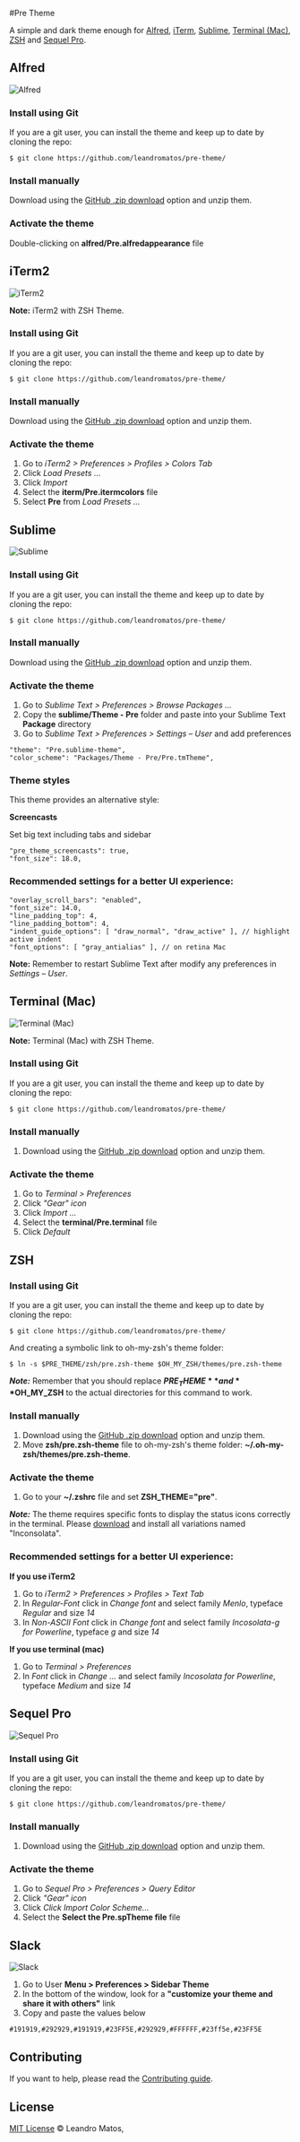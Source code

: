 #Pre Theme

A simple and dark theme enough for [Alfred](#alfred), [iTerm](#iterm), [Sublime](#sublime), [Terminal (Mac)](#terminal), [ZSH](#zsh) and [Sequel Pro](#sequel-pro).

## Alfred<a id="alfred"></a>

![Alfred](https://raw.githubusercontent.com/leandromatos/pre-theme/gh-pages/assets/image/screenshots/alfred.png)

### Install using Git

If you are a git user, you can install the theme and keep up to date by cloning the repo:

```
$ git clone https://github.com/leandromatos/pre-theme/
```

### Install manually

Download using the [GitHub .zip download](https://github.com/leandromatos/pre-theme/archive/master.zip) option and unzip them.

### Activate the theme

Double-clicking on **alfred/Pre.alfredappearance** file

## iTerm2<a id="iterm"></a>

![iTerm2](https://raw.githubusercontent.com/leandromatos/pre-theme/gh-pages/assets/image/screenshots/iterm2-with-zsh-theme.png)

**Note:** iTerm2 with ZSH Theme.

### Install using Git

If you are a git user, you can install the theme and keep up to date by cloning the repo:

```
$ git clone https://github.com/leandromatos/pre-theme/
```

### Install manually

Download using the [GitHub .zip download](https://github.com/leandromatos/pre-theme/archive/master.zip) option and unzip them.

### Activate the theme

1. Go to *iTerm2 > Preferences > Profiles > Colors Tab*
2. Click *Load Presets …*
3. Click *Import*
4. Select the **iterm/Pre.itermcolors** file
5. Select **Pre** from *Load Presets …*

## Sublime<a id="sublime"></a>

![Sublime](https://raw.githubusercontent.com/leandromatos/pre-theme/gh-pages/assets/image/screenshots/sublime.png)

### Install using Git

If you are a git user, you can install the theme and keep up to date by cloning the repo:

```
$ git clone https://github.com/leandromatos/pre-theme/
```

### Install manually

Download using the [GitHub .zip download](https://github.com/leandromatos/pre-theme/archive/master.zip) option and unzip them.

### Activate the theme

1. Go to *Sublime Text > Preferences > Browse Packages …*
2. Copy the **sublime/Theme - Pre** folder and paste into your Sublime Text **Package** directory
3. Go to *Sublime Text > Preferences > Settings – User* and add preferences

```
"theme": "Pre.sublime-theme",
"color_scheme": "Packages/Theme - Pre/Pre.tmTheme",
```

### Theme styles

This theme provides an alternative style:

**Screencasts**

Set big text including tabs and sidebar

```
"pre_theme_screencasts": true,
"font_size": 18.0,
```

### Recommended settings for a better UI experience:

```
"overlay_scroll_bars": "enabled",
"font_size": 14.0,
"line_padding_top": 4,
"line_padding_bottom": 4,
"indent_guide_options": [ "draw_normal", "draw_active" ], // highlight active indent
"font_options": [ "gray_antialias" ], // on retina Mac
```

**Note:** Remember to restart Sublime Text after modify any preferences in *Settings – User*.


## Terminal (Mac)<a id="terminal"></a>

![Terminal (Mac)](https://raw.githubusercontent.com/leandromatos/pre-theme/gh-pages/assets/image/screenshots/terminal-with-zsh-theme.png)

**Note:** Terminal (Mac) with ZSH Theme.

### Install using Git

If you are a git user, you can install the theme and keep up to date by cloning the repo:

```
$ git clone https://github.com/leandromatos/pre-theme/
```

### Install manually

1. Download using the [GitHub .zip download](https://github.com/leandromatos/pre-theme/archive/master.zip) option and unzip them.

### Activate the theme

1. Go to *Terminal > Preferences*
2. Click *"Gear" icon*
3. Click *Import …*
4. Select the **terminal/Pre.terminal** file
5. Click *Default*

## ZSH<a id="zsh"></a>

### Install using Git

If you are a git user, you can install the theme and keep up to date by cloning the repo:

```
$ git clone https://github.com/leandromatos/pre-theme/
```
And creating a symbolic link to oh-my-zsh's theme folder:

```
$ ln -s $PRE_THEME/zsh/pre.zsh-theme $OH_MY_ZSH/themes/pre.zsh-theme
```
***Note:*** Remember that you should replace **$PRE_THEME** and **$OH_MY_ZSH** to the actual directories for this command to work.

### Install manually

1. Download using the [GitHub .zip download](https://github.com/leandromatos/pre-theme/archive/master.zip) option and unzip them.
2. Move **zsh/pre.zsh-theme** file to oh-my-zsh's theme folder: **~/.oh-my-zsh/themes/pre.zsh-theme**.

### Activate the theme

1. Go to your **~/.zshrc** file and set **ZSH_THEME="pre"**.

***Note:*** The theme requires specific fonts to display the status icons correctly in the terminal. Please [download](https://github.com/powerline/fonts) and install all variations named "Inconsolata".

### Recommended settings for a better UI experience:

**If you use iTerm2**

1. Go to *iTerm2 > Preferences > Profiles > Text Tab*
2. In *Regular-Font* click in *Change font* and select family *Menlo*, typeface *Regular* and size *14*
3. In *Non-ASCII Font* click in *Change font* and select family *Incosolata-g for Powerline*, typeface *g* and size *14*

**If you use terminal (mac)**

1. Go to *Terminal > Preferences*
2. In *Font* click in *Change …* and select family *Incosolata for Powerline*, typeface *Medium* and size *14*

## Sequel Pro <a id="sequel-pro"></a>

![Sequel Pro](https://raw.githubusercontent.com/leandromatos/pre-theme/gh-pages/assets/image/screenshots/sequel-pro.png)

### Install using Git

If you are a git user, you can install the theme and keep up to date by cloning the repo:

```
$ git clone https://github.com/leandromatos/pre-theme/
```

### Install manually

1. Download using the [GitHub .zip download](https://github.com/leandromatos/pre-theme/archive/master.zip) option and unzip them.

### Activate the theme

1. Go to *Sequel Pro > Preferences > Query Editor*
2. Click *"Gear" icon*
3. Click *Click Import Color Scheme...*
4. Select the **Select the Pre.spTheme file** file

## Slack <a id="slack"></a>

![Slack](https://raw.githubusercontent.com/leandromatos/pre-theme/gh-pages/assets/image/screenshots/slack.png)

1. Go to User **Menu > Preferences > Sidebar Theme**
2. In the bottom of the window, look for a **"customize your theme and share it with others"** link
3. Copy and paste the values below


```
#191919,#292929,#191919,#23FF5E,#292929,#FFFFFF,#23ff5e,#23FF5E
```

## Contributing

If you want to help, please read the [Contributing guide](https://github.com/leandromatos/pre-theme/blob/master/CONTRIBUTING.md).

## License

[MIT License](http://leandromatos.mit-license.org/) © Leandro Matos,
